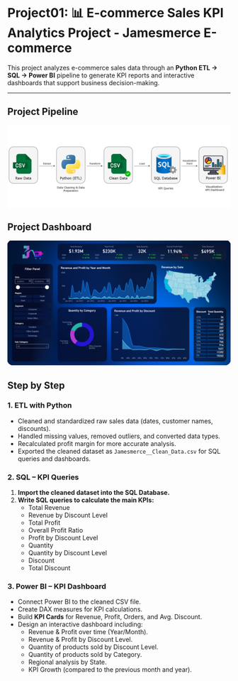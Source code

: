 # Project01: 📊 E-commerce Sales KPI Analytics Project - Jamesmerce E-commerce

This project analyzes e-commerce sales data through an **Python ETL → SQL → Power BI** pipeline to generate KPI reports and interactive dashboards that support business decision-making.  

---
## Project Pipeline
![Project Pipeline](Jamesmerce_KPI_Analytics/images/Jamesmerce_KPI_Workflow.png)

## Project Dashboard
![Project Dashboard](Jamesmerce_KPI_Analytics/images/Jamesmerce_KPI_dashboard.png)

## Step by Step

### 1. ETL with Python
- Cleaned and standardized raw sales data (dates, customer names, discounts).
- Handled missing values, removed outliers, and converted data types.
- Recalculated profit margin for more accurate analysis.
- Exported the cleaned dataset as `Jamesmerce__Clean_Data.csv` for SQL queries and dashboards.

### 2. SQL – KPI Queries
1. **Import the cleaned dataset into the SQL Database.**
2. **Write SQL queries to calculate the main KPIs:**
   - Total Revenue  
   - Revenue by Discount Level  
   - Total Profit  
   - Overall Profit Ratio  
   - Profit by Discount Level  
   - Quantity  
   - Quantity by Discount Level  
   - Discount  
   - Total Discount  

### 3. Power BI – KPI Dashboard
- Connect Power BI to the cleaned CSV file.  
- Create DAX measures for KPI calculations.  
- Build **KPI Cards** for Revenue, Profit, Orders, and Avg. Discount.  
- Design an interactive dashboard including:
  - Revenue & Profit over time (Year/Month).  
  - Revenue & Profit by Discount Level.  
  - Quantity of products sold by Discount Level.  
  - Quantity of products sold by Category.  
  - Regional analysis by State.  
  - KPI Growth (compared to the previous month and year).  




